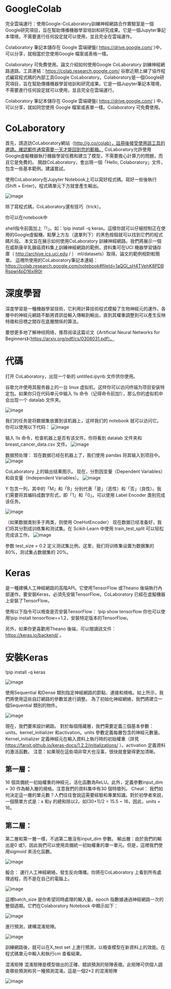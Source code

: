 # GoogleColab
完全雲端運行：使用Google-CoLaboratory訓練神經網路合作實驗室是一個Google研究項目，旨在幫助傳播機器學習培訓和研究成果。它是一個Jupyter筆記本環境，不需要進行任何設定就可以使用，並且完全在雲端運作。

Colaboratory 筆記本儲存在 Google 雲端硬盤( https://drive.google.com/ )中，可以分享，就相當於您使用Google 檔案或表格一樣。

Colaboratory 可免費使用。論文介紹如何使用Google CoLaboratory 訓練神經網路道路。工具連結：https://colab.research.google.com/
谷歌近期上線了協作程式編寫程式碼的內部工具Google CoLaboratory。Colaboratory是一個Google研究項目，旨在幫助傳播機器學習培訓和研究成果。它是一個Jupyter筆記本環境，不需要進行任何設定就可以使用，並且完全在雲端運行。

Colaboratory 筆記本儲存在 Google 雲端硬盤( https://drive.google.com/ ) 中，可以分享，就如同您使用 Google 檔案或表單一樣。Colaboratory 可免費使用。

# CoLaboratory
首先，請造訪CoLaboratory網站（http://g.co/colab），註冊後接受使用該工具的邀請。確認郵件通常需要一天才能回到您的郵箱。 CoLaboratory允許使用Google虛擬機器執行機器學習任務和建立了模型，不需要擔心計算力的問題，而且它是免費的。
開啟CoLaboratory，會出現一個「Hello, Colaboratory」文件，包含一些基本範例。建議嘗試。

使用CoLaboratory在Jupyter Notebook上可以寫好程式碼。寫好一些後執行(Shift + Enter)，程式碼單元下方就會產生輸出。

![image](https://github.com/XUPOWEN/neural-network/blob/main/731851.png)

除了寫程式碼，CoLaboratory還有技巧（trick）。

你可以在notebook中


shell指令前面加上「!」。如：!pip install -q keras。這樣你就可以仔細控制正在使用的Google虛擬機。點擊上方左（選單列下）的黑色按鈕就可以找到它們的程式碼片段。
本文旨在展示如何使用CoLaboratory 訓練神經網路。我們將展示一個在威斯康辛乳腺癌資料集上訓練神經網路的範例，資料集可在UCI 機器學習儲存庫（ http://archive.ics.uci.edu / ） ml/datasets）取得。論文的範例相對較簡單。
這裡所使用的CoLaboratory筆記本連結：https://colab.research.google.com/notebook#fileId=1aQGl_sH4TVehK8PDBRspwI4pD16xIR0r

# 深度學習
深度學習是一種機器學習技術，它利用計算技術程式模擬了生物神經元的運作。各層中的神經元網路不斷將資訊從輸入傳輸到輸出，直到其權重調整到可以產生反映特徵和目標之間存在底層關係的算法。

要想更多地了解神经网络，推荐阅读这篇论文《Artificial Neural Networks for Beginners》（https://arxiv.org/pdf/cs/0308031.pdf）。

# 代碼
打开 CoLaboratory，出现一个新的 untitled.ipynb 文件供你使用。

谷歌允许使用其服务器上的一台 linux 虚拟机，这样你可以访问终端为项目安装特定包。如果你只在代码单元中输入 !ls 命令（记得命令前加!），那么你的虚拟机中会出现一个 datalab 文件夹。

![image](https://github.com/XUPOWEN/neural-network/blob/main/ls.png)

我们的任务是将数据集放置到该机器上，这样我们的 notebook 就可以访问它。你可以使用以下代码：
![image](https://github.com/XUPOWEN/neural-network/blob/main/ls2.png)

输入 !ls 命令，检查机器上是否有该文件。你将看到 datalab 文件夹和 breast_cancer_data.csv 文件。
![image](https://github.com/XUPOWEN/neural-network/blob/main/ls3.png)

数据预处理：
现在数据已经在机器上了，我们使用 pandas 将其输入到项目中。
![image](https://github.com/XUPOWEN/neural-network/blob/main/dataset.png)

CoLaboratory 上的输出结果图示。
现在，分割因变量（Dependent Variables）和自变量（Independent Variables）。
![image](https://github.com/XUPOWEN/neural-network/blob/main/value.png)

Y 包含一列，其中的「M」和「B」分别代表「是」（恶性）和「否」（良性）。我们需要将其编码成数学形式，即「1」和「0」。可以使用 Label Encoder 类别完成该任务。

![image](https://github.com/XUPOWEN/neural-network/blob/main/encoder.png)

（如果数据类别多于两类，则使用 OneHotEncoder）
现在数据已经准备好，我们将其分割成训练集和测试集。在 Scikit-Learn 中使用 train_test_split 可以轻松完成该工作。
![image](https://github.com/XUPOWEN/neural-network/blob/main/%E8%9E%A2%E5%B9%95%E6%93%B7%E5%8F%96%E7%95%AB%E9%9D%A2%202023-11-01%20231746.png)

参数 test_size = 0.2 定义测试集比例。这里，我们将训练集设置为数据集的 80%，测试集占数据集的 20%。
# Keras
是一種建構人工神經網路的高階API。它使用TensorFlow 或Theano 後端執行內部運作。要安裝Keras，必須先安裝TensorFlow。CoLaboratory 已經在虛擬機器上安裝了TensorFlow。

使用以下指令可以檢查是否安裝TensorFlow：
!pip show tensorflow
你也可以使用!pip install tensorflow==1.2，安裝特定版本的TensorFlow。

另外，如果你更喜歡用Theano 後端，可以閱讀該文件： https://keras.io/backend/ 。

# 安裝Keras

!pip install -q keras

![image](https://github.com/XUPOWEN/neural-network/blob/main/keras.png)

使用Sequential 和Dense 類別指定神經網路的節點、連接和規格。如上所示，我們將使用這些自訂網路的參數並進行調整。
為了初始化神經網絡，我們將建立一個Sequential 類別的物件。

![image](https://github.com/XUPOWEN/neural-network/blob/main/ANN.png)

現在，我們要來設計網路。
對於每個隱藏層，我們需要定義三個基本參數：units、kernel_initializer 和activation。units 參數定義每層包含的神經元數量。Kernel_initializer 定義神經元在輸入資料上執行時的初始權重（詳見 https://faroit.github.io/keras-docs/1.2.2/initializations/ ）。activation 定義資料的激活函數。
注意：如果現在這些項非常大也沒事，很快就會變得更加清晰。
## 第一層：
16 個具備統一初始權重的神經元，活化函數為ReLU。此外，定義參數input_dim = 30 作為輸入層的規格。注意我們的資料集中有30 個特徵列。
Cheat：
我們如何決定這一層的單元數？人們往往會說這需要經驗和專業知識。對於初學者來說，一個簡單方式是：x 和y 的總和除以2。如(30+1)/2 = 15.5 ~ 16，因此，units = 16。
## 第二層：
第二層和第一層一樣，不過第二層沒有input_dim 參數。
輸出層：由於我們的輸出是0 或1，因此我們可以使用具備統一初始權重的單一單元。但是，這裡我們使用sigmoid 來活化函數。

![image](https://github.com/XUPOWEN/neural-network/blob/main/classifier.png)

擬合：
運行人工神經網絡，發生反向傳播。你將在CoLaboratory 上看到所有處理過程，而不是在自己的電腦上。

![image](https://github.com/XUPOWEN/neural-network/blob/main/ANNclass.png)

這裡batch_size 是你希望同時處理的輸入量。epoch 指數據通過神經網路一次的整個週期。它們在Colaboratory Notebook 中顯示如下：

![image](https://github.com/XUPOWEN/neural-network/blob/main/demo.png)

進行預測，建構混淆矩陣。

![image](https://github.com/XUPOWEN/neural-network/blob/main/2c2.png)

訓練網路後，就可以在X_test set 上進行預測，以檢查模型在新資料上的效能。在程式碼單元中輸入和執行cm 查看結果。

混淆矩陣
混淆矩陣是模型做出的正確、錯誤預測的矩陣表徵。此矩陣可供個人調查哪些預測和另一種預測混淆。這是一個2×2 的混淆矩陣

![image](https://github.com/XUPOWEN/neural-network/blob/main/square.png)
